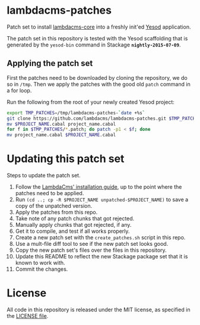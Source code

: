 lambdacms-patches
=================

Patch set to install [lambdacms-core](https://github.com/lambdacms/lambdacms-core)
into a freshly init'ed [Yesod](http://yesodweb.com) application.

The patch set in this repository is tested with the Yesod scaffolding that is
generated by the `yesod-bin` command in Stackage **`nightly-2015-07-09`**.


## Applying the patch set

First the patches need to be downloaded by cloning the repository, we do so in
`/tmp`. Then we apply the patches with the good old `patch` command in a for loop.

Run the following from the root of your newly created Yesod project:

```bash
export TMP_PATCHES=/tmp/lambdacms-patches-`date +%s`
git clone https://github.com/lambdacms/lambdacms-patches.git $TMP_PATCHES
mv $PROJECT_NAME.cabal project_name.cabal
for f in $TMP_PATCHES/*.patch; do patch -p1 < $f; done
mv project_name.cabal $PROJECT_NAME.cabal
```


# Updating this patch set

Steps to update the patch set.

1.  Follow the [LambdaCms' installation guide](https://github.com/lambdacms/lambdacms-core/blob/master/README.md),
    up to the point where the patches need to be applied.
2.  Run `(cd ..; cp -R $PROJECT_NAME unpatched-$PROJECT_NAME)` to save a copy of the unpatched version.
3.  Apply the patches from this repo.
4.  Take note of any patch chunks that got rejected.
5.  Manually apply chunks that got rejected, if any.
6.  Get it to compile, and test if all works properly.
7.  Create a new patch set with the `create_patches.sh` script in this repo.
8.  Use a mult-file diff tool to see if the new patch set looks good.
9.  Copy the new patch set's files over the files in this repository.
10. Update this README to reflect the new Stackage package set that it is known to work with.
11. Commit the changes.



# License

All code in this repository is released under the MIT license, as specified
in the [LICENSE file](https://github.com/lambdacms/lambdacms-core/blob/master/LICENSE).
